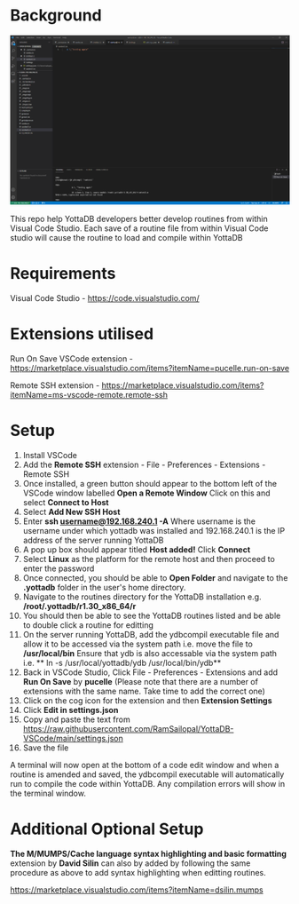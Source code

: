 # Background

![Alt text](YottaDB-VSCode.PNG?raw=true "YottaDB VSCode")

This repo help YottaDB developers better develop routines from within Visual Code Studio. Each save of a routine file from within Visual Code studio will cause the routine to load and compile within YottaDB

# Requirements

Visual Code Studio - https://code.visualstudio.com/

# Extensions utilised

Run On Save VSCode extension - https://marketplace.visualstudio.com/items?itemName=pucelle.run-on-save

Remote SSH extension - https://marketplace.visualstudio.com/items?itemName=ms-vscode-remote.remote-ssh

# Setup

1) Install VSCode
2) Add the **Remote SSH** extension - File - Preferences - Extensions - Remote SSH
3) Once installed, a green button should appear to the bottom left of the VSCode window labelled **Open a Remote Window** Click on this and select **Connect to Host**
4) Select **Add New SSH Host**
5) Enter **ssh username@192.168.240.1 -A** Where username is the username under which yottadb was installed and 192.168.240.1 is the IP address of the server running YottaDB
6) A pop up box should appear titled **Host added!** Click **Connect**
7) Select **Linux** as the platform for the remote host and then proceed to enter the password
8) Once connected, you should be able to **Open Folder** and navigate to the **.yottadb** folder in the user's home directory.
9) Navigate to the routines directory for the YottaDB installation e.g. **/root/.yottadb/r1.30_x86_64/r**
10) You should then be able to see the YottaDB routines listed and be able to double click a routine for editting
11) On the server running YottaDB, add the ydbcompil executable file and allow it to be accessed via the system path i.e. move the file to **/usr/local/bin** Ensure that ydb is also accessable via the system path i.e. ** ln -s /usr/local/yottadb/ydb /usr/local/bin/ydb**
12) Back in VSCode Studio, Click File - Preferences - Extensions and add **Run On Save** by **pucelle** (Please note that there are a number of extensions with the same name. Take time to add the correct one)
13) Click on the cog icon for the extension and then **Extension Settings**
14) Click **Edit in settings.json**
15) Copy and paste the text from https://raw.githubusercontent.com/RamSailopal/YottaDB-VSCode/main/settings.json
16) Save the file

A terminal will now open at the bottom of a code edit window and when a routine is amended and saved, the ydbcompil executable will automatically run to compile the code within YottaDB. Any compilation errors will show in the terminal window.

# Additional Optional Setup

**The M/MUMPS/Cache language syntax highlighting and basic formatting** extension by **David Silin** can also by added by following the same procedure as above to add syntax highlighting when editting routines.

https://marketplace.visualstudio.com/items?itemName=dsilin.mumps


